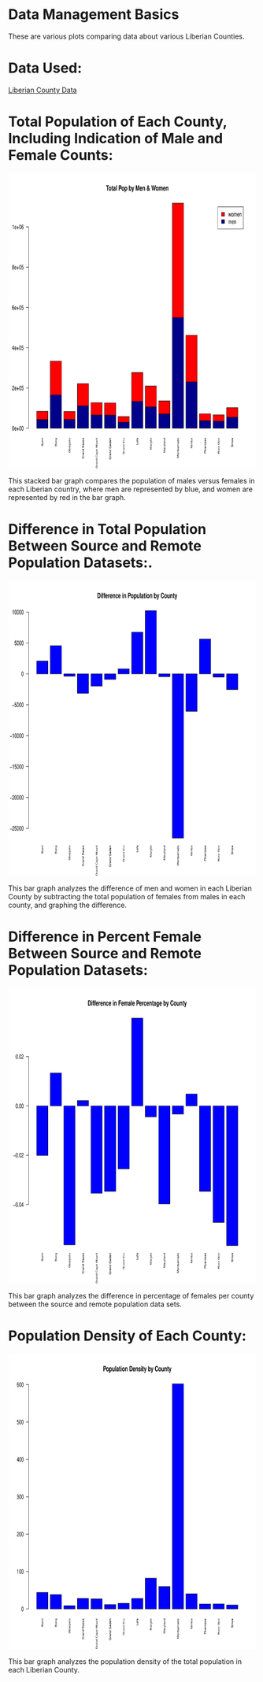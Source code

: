 # Data Management Basics
These are various plots comparing data about various Liberian Counties.

# Data Used:
[Liberian County Data](data_lab_1.txt)

# Total Population of Each County, Including Indication of Male and Female Counts:
<img src="Stacked_Men_Women-1.png" width="600" height="600" />

This stacked bar graph compares the population of males versus females in each Liberian country, where men are represented by blue, and women are represented by red in the bar graph.

# Difference in Total Population Between Source and Remote Population Datasets:. 
<img src="Population_Difference-1.png" width="600" height="600" />

This bar graph analyzes the difference of men and women in each Liberian County by subtracting the total population of females from males in each county, and graphing the difference. 

# Difference in Percent Female Between Source and Remote Population Datasets:
<img src="Per_Female_Difference-1.png" width="600" height="600" />

This bar graph analyzes the difference in percentage of females per county between the source and remote population data sets.

# Population Density of Each County:
<img src="Density_Counties-1.png" width="600" height="600" />

This bar graph analyzes the population density of the total population in each Liberian County.
